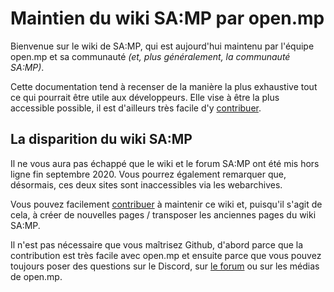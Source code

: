 # Maintien du wiki SA:MP par open.mp

Bienvenue sur le wiki de SA:MP, qui est aujourd'hui maintenu par l'équipe open.mp et sa communauté _(et, plus généralement, la communauté SA:MP)_.

Cette documentation tend à recenser de la manière la plus exhaustive tout ce qui pourrait être utile aux développeurs. Elle vise à être la plus accessible possible, il est d'ailleurs très facile d'y [contribuer](/meta/Contributing).


## La disparition du wiki SA:MP

Il ne vous aura pas échappé que le wiki et le forum SA:MP ont été mis hors ligne fin septembre 2020. Vous pourrez également remarquer que, désormais, ces deux sites sont inaccessibles via les webarchives.

Vous pouvez facilement [contribuer](/docs/meta/Contributing) à maintenir ce wiki et, puisqu'il s'agit de cela, à créer de nouvelles pages / transposer les anciennes pages du wiki SA:MP.

Il n'est pas nécessaire que vous maîtrisez Github, d'abord parce que la contribution est très facile avec open.mp et ensuite parce que vous pouvez toujours poser des questions sur le Discord, sur [le forum](https://forum.open.mp) ou sur les médias de open.mp.
